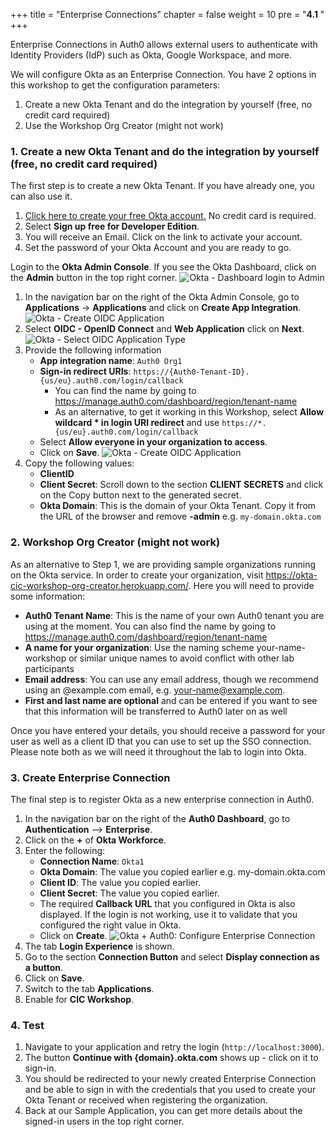 +++
title = "Enterprise Connections"
chapter = false
weight = 10
pre = "<b>4.1 </b>"
+++

Enterprise Connections in Auth0 allows external users to authenticate with Identity Providers (IdP) such as Okta, Google Workspace, and more.

We will configure Okta as an Enterprise Connection. You have 2 options in this workshop to get the configuration parameters:

1. Create a new Okta Tenant and do the integration by yourself (free, no credit card required)
2. Use the Workshop Org Creator (might not work)

### 1. Create a new Okta Tenant and do the integration by yourself  (free, no credit card required)

The first step is to create a new Okta Tenant. If you have already one, you can also use it.

1. [Click here to create your free Okta account.](https://developer.okta.com/signup) No credit card is required.
2. Select **Sign up free for Developer Edition**.
3. You will receive an Email. Click on the link to activate your account.
4. Set the password of your Okta Account and you are ready to go.

Login to the **Okta Admin Console**. If you see the Okta Dashboard, click on the **Admin** button in the top right corner.
![Okta - Dashboard login to Admin](../images/40_10_okta_dashboard_admin.png)

1. In the navigation bar on the right of the Okta Admin Console, go to **Applications** -> **Applications** and click on **Create App Integration**.
![Okta - Create OIDC Application](../images/40_20_okta_create_oidc.png)
3. Select **OIDC - OpenID Connect** and **Web Application** click on **Next**.
![Okta - Select OIDC Application Type](../images/40_30_okta_select_oidc_app_type.png)
4. Provide the following information
    - **App integration name**: `Auth0 Org1`
    - **Sign-in redirect URIs**: `https://{Auth0-Tenant-ID}.{us/eu}.auth0.com/login/callback`
        - You can find the name by going to https://manage.auth0.com/dashboard/region/tenant-name
        - As an alternative, to get it working in this Workshop, select **Allow wildcard * in login URI redirect** and use `https://*.{us/eu}.auth0.com/login/callback`
    - Select **Allow everyone in your organization to access**.
    - Click on **Save**.
![Okta - Create OIDC Application](../images/40_40_okta_create_oidc.png)
5. Copy the following values:
    - **ClientID**
    - **Client Secret**: Scroll down to the section **CLIENT SECRETS** and click on the Copy button next to the generated secret.
    - **Okta Domain**: This is the domain of your Okta Tenant. Copy it from the URL of the browser and remove **-admin** e.g. `my-domain.okta.com`

### 2. Workshop Org Creator (might not work)

As an alternative to Step 1, we are providing sample organizations running on the Okta service. In order to create your organization, visit https://okta-cic-workshop-org-creator.herokuapp.com/. Here you will need to provide some information:

- **Auth0 Tenant Name**: This is the name of your own Auth0 tenant you are using at the moment. You can also find the name by going to https://manage.auth0.com/dashboard/region/tenant-name
- **A name for your organization**: Use the naming scheme your-name-workshop or similar unique names to avoid conflict with other lab participants
- **Email address**: You can use any email address, though we recommend using an @example.com email, e.g. your-name@example.com.
- **First and last name are optional** and can be entered if you want to see that this information will be transferred to Auth0 later on as well

Once you have entered your details, you should receive a password for your user as well as a client ID that you can use to set up the SSO connection. Please note both as we will need it throughout the lab to login into Okta.

### 3. Create Enterprise Connection
The final step is to register Okta as a new enterprise connection in Auth0.

1. In the navigation bar on the right of the **Auth0 Dashboard**, go to **Authentication** --> **Enterprise**.
2. Click on the **+** of **Okta Workforce**.
3. Enter the following:
    - **Connection Name**: `Okta1`
    - **Okta Domain**: The value you copied earlier e.g. my-domain.okta.com
    - **Client ID**: The value you copied earlier.
    - **Client Secret**: The value you copied earlier.
    - The required **Callback URL** that you configured in Okta is also displayed. If the login is not working, use it to validate that you configured the right value in Okta.
    - Click on **Create**.
![Okta + Auth0: Configure Enterprise Connection](../images/40_50_okta_auth0_enterprise_configuration.png)
4. The tab **Login Experience** is shown.
5. Go to the section **Connection Button** and select **Display connection as a button**.
6. Click on **Save**.
7. Switch to the tab **Applications**.
8. Enable for **CIC Workshop**.

### 4. Test
1. Navigate to your application and retry the login (`http://localhost:3000`). 
2. The button **Continue with {domain}.okta.com** shows up - click on it to sign-in.
3. You should be redirected to your newly created Enterprise Connection and be able to sign in with the credentials that you used to create your Okta Tenant or received when registering the organization.
4. Back at our Sample Application, you can get more details about the signed-in users in the top right corner.